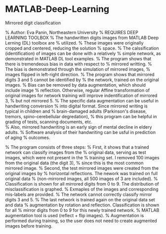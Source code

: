 # MATLAB-Deep-Learning
Mirrored digit classification


% Author: Eva Panin, Northeastern University
% REQUIRES DEEP LEARNING TOOLBOX
% The handwritten digits images from MATLAB Deep Lerning (DL) toolbox are
% utilized.
% These images were originally cropped and centered, reducing the solution
% space.
% The calssification (identification) of images can be done with a relatively
% simple network, as demonstrated in MATLAB DL tool examples.
% The program shows that there is tremendeous bias in data with respect to
% mirrored writting.
% The bias is demonstrated through the simulation of mirrored images, 
% images flipped in left-right direction.
% The program shows that mirrored digits 3 and 5 cannot be identified by
% the network, trained on the original images.
% Bias can be removed by data augmentation, which should include image
% reflection. Otherwise, regular Affine transformation of original images for network training will improve indentification of mirrored 3,
% but not mirrored 5.
% The specific data augmentation can be useful in handwriting conversion
% into digital format. Since mirrored writing is typical in children and
% brain-damaged adults (Parkinson's disease, tremors, spino-cerebellular degredation), 
% this program can be helpful in grading of tests, scanning documents, etc.  
% Also, mirrored handwriting is an early sign of mental decline in eldery adults. 
% Software analysis of their handwriting can be usful in prediction of aging
% outcomes.

% The program consists of three steps:
% First, it shows that a trained network can classify images from the
% original data, serving as test images, which were not present in the
% training set. I removed 100 images from the original data (the digit 3),
% since this is the most common mirrored image.
% Second, the test mirrored images were created from the original images by 
% horizontal reflections. The nework was trained on full original data
% (non-mirrored images, all 500 images of 3 are included). 
% Classification is shown for all mirrored digits from 0 to 9. The distribution of misclassification is graphed. 
% Exmaples of the images and corresponding mis-labels are provided.
% The network cannot correctly classify mirror digits 3 and 5.
% The last network is trained again on the original data set and data
% augmentation by rotation and reflection. Classification is shown for all
% mirror digits from 0 to 9 for this newly trained network.
% MATLAB augmentation tool is used (reflect + flip images). 
% Augmentation is performed during training, so the user does not need to create augmented images before training. 
